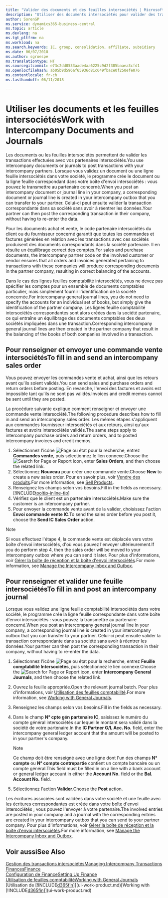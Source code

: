 ```yaml
---
title: "Valider des documents et des feuilles intersociétés | Microsoft Docs"
description: "Utiliser des documents intersociétés pour valider des transactions avec vos partenaires intersociétés."
author: SorenGP
ms.service: dynamics365-business-central
ms.topic: article
ms.devlang: na
ms.tgt_pltfrm: na
ms.workload: na
ms.search.keywords: IC, group, consolidation, affiliate, subsidiary
ms.date: 06/07/2018
ms.author: sgroespe
ms.translationtype: HT
ms.sourcegitcommit: e73c2dd0533aade4aa6225c9d2f385baaea3cfd1
ms.openlocfilehash: ab05b9d596af65936d81c649fbace0f250efe076
ms.contentlocale: fr-ch
ms.lasthandoff: 06/11/2018

---
```

# <a name="work-with-intercompany-documents-and-journals"></a><span data-ttu-id="186c5-103">Utiliser les documents et les feuilles intersociétés</span><span class="sxs-lookup"><span data-stu-id="186c5-103">Work with Intercompany Documents and Journals</span></span>
<span data-ttu-id="186c5-104">Les documents ou les feuilles intersociétés permettent de valider les transactions effectuées avec vos partenaires intersociétés.</span><span class="sxs-lookup"><span data-stu-id="186c5-104">You use intercompany documents or journals to post transactions with your intercompany partners.</span></span> <span data-ttu-id="186c5-105">Lorsque vous validez un document ou une ligne feuille intersociétés dans votre société, le programme crée le document ou la ligne feuille correspondant dans votre boîte d'envoi intersociétés : vous pouvez le transmettre au partenaire concerné.</span><span class="sxs-lookup"><span data-stu-id="186c5-105">When you post an intercompany document or journal line in your company, a corresponding document or journal line is created in your intercompany outbox that you can transfer to your partner.</span></span> <span data-ttu-id="186c5-106">Celui-ci peut ensuite valider la transaction correspondante dans sa société sans avoir à réentrer les données.</span><span class="sxs-lookup"><span data-stu-id="186c5-106">Your partner can then post the corresponding transaction in their company, without having to re-enter the data.</span></span>

<span data-ttu-id="186c5-107">Pour les documents achat et vente, le code partenaire intersociétés du client ou du fournisseur concerné garantit que toutes les commandes et factures générées en relation avec les transactions avec ces sociétés produisent des documents correspondants dans la société partenaire. Il en résulte un équilibrage correct des comptes.</span><span class="sxs-lookup"><span data-stu-id="186c5-107">For sales and purchase documents, the intercompany partner code on the involved customer or vendor ensures that all orders and invoices generated pertaining to transactions with these companies will produce corresponding documents in the partner company, resulting in correct balancing of the accounts.</span></span>

<span data-ttu-id="186c5-108">Dans le cas des lignes feuilles comptabilité intersociétés, vous ne devez pas spécifier les comptes pour un ensemble de documents comptables particulier, mais simplement fournir l'identification de la société concernée.</span><span class="sxs-lookup"><span data-stu-id="186c5-108">For intercompany general journal lines, you do not need to specify the accounts for an individual set of books, but simply give the identification of the partner company.</span></span> <span data-ttu-id="186c5-109">Les lignes feuille comptabilité intersociétés correspondantes sont alors créées dans la société partenaire, ce qui entraîne un équilibrage des documents comptables des deux sociétés impliquées dans une transaction.</span><span class="sxs-lookup"><span data-stu-id="186c5-109">Corresponding intercompany general journal lines are then created in the partner company that result in the balancing of the books of both companies involved in a transaction.</span></span>

## <a name="to-fill-in-and-send-an-intercompany-sales-order"></a><span data-ttu-id="186c5-110">Pour renseigner et envoyer une commande vente intersociétés</span><span class="sxs-lookup"><span data-stu-id="186c5-110">To fill in and send an intercompany sales order</span></span>
<span data-ttu-id="186c5-111">Vous pouvez envoyer les commandes vente et achat, ainsi que les retours avant qu'ils soient validés.</span><span class="sxs-lookup"><span data-stu-id="186c5-111">You can send sales and purchase orders and return orders before posting.</span></span> <span data-ttu-id="186c5-112">En revanche, l'envoi des factures et avoirs est impossible tant qu'ils ne sont pas validés.</span><span class="sxs-lookup"><span data-stu-id="186c5-112">Invoices and credit memos cannot be sent until they are posted.</span></span>

<span data-ttu-id="186c5-113">La procédure suivante explique comment renseigner et envoyer une commande vente intersociété.</span><span class="sxs-lookup"><span data-stu-id="186c5-113">The following procedure describes how to fill in and send an intercompany sales order.</span></span> <span data-ttu-id="186c5-114">Les mêmes étapes s'appliquent aux commandes fournisseur intersociétés et aux retours, ainsi qu'aux factures et avoirs intersociétés validés.</span><span class="sxs-lookup"><span data-stu-id="186c5-114">The same steps apply to intercompany purchase orders and return orders, and to posted intercompany invoices and credit memos.</span></span>  

1. <span data-ttu-id="186c5-115">Sélectionnez l'icône ![Page ou état pour la recherche](media/ui-search/search_small.png "Page ou état pour la recherche"), entrez **Commandes vente**, puis sélectionnez le lien connexe.</span><span class="sxs-lookup"><span data-stu-id="186c5-115">Choose the ![Search for Page or Report](media/ui-search/search_small.png "Search for Page or Report icon") icon, enter **Sales Orders**, and then choose the related link.</span></span>  
2. <span data-ttu-id="186c5-116">Sélectionnez **Nouveau** pour créer une commande vente.</span><span class="sxs-lookup"><span data-stu-id="186c5-116">Choose **New** to create a new sales order.</span></span> <span data-ttu-id="186c5-117">Pour en savoir plus, voir [Vendre des produits](sales-how-sell-products.md).</span><span class="sxs-lookup"><span data-stu-id="186c5-117">For more information, see [Sell Products](sales-how-sell-products.md).</span></span>  
3. <span data-ttu-id="186c5-118">Renseignez les champs selon vos besoins.</span><span class="sxs-lookup"><span data-stu-id="186c5-118">Fill in the fields as necessary.</span></span> [!INCLUDE[tooltip-inline-tip](includes/tooltip-inline-tip_md.md)]
4. <span data-ttu-id="186c5-119">Vérifiez que le client est un partenaire intersociétés.</span><span class="sxs-lookup"><span data-stu-id="186c5-119">Make sure the customer is an intercompany partner.</span></span>
5. <span data-ttu-id="186c5-120">Pour envoyer la commande vente avant de la valider, choisissez l'action **Envoi commande vente IC**.</span><span class="sxs-lookup"><span data-stu-id="186c5-120">To send the sales order before you post it, choose the **Send IC Sales Order** action.</span></span>

> [!NOTE]
> <span data-ttu-id="186c5-121">Si vous effectuez l'étape 4, la commande vente est déplacée vers votre boîte d'envoi intersociétés, d'où vous pouvez l'envoyer ultérieurement.</span><span class="sxs-lookup"><span data-stu-id="186c5-121">If you do perform step 4, then the sales order will be moved to your intercompany outbox where you can send it later.</span></span> <span data-ttu-id="186c5-122">Pour plus d'informations, voir [Gérer la boîte de réception et la boîte d'envoi intersociétés](intercompany-how-manage-intercompany-inbox.md).</span><span class="sxs-lookup"><span data-stu-id="186c5-122">For more information, see [Manage the Intercompany Inbox and Outbox](intercompany-how-manage-intercompany-inbox.md).</span></span>

## <a name="to-fill-in-and-post-an-intercompany-journal"></a><span data-ttu-id="186c5-123">Pour renseigner et valider une feuille intersociétés</span><span class="sxs-lookup"><span data-stu-id="186c5-123">To fill in and post an intercompany journal</span></span>
<span data-ttu-id="186c5-124">Lorsque vous validez une ligne feuille comptabilité intersociétés dans votre société, le programme crée la ligne feuille correspondante dans votre boîte d'envoi intersociétés : vous pouvez la transmettre au partenaire concerné.</span><span class="sxs-lookup"><span data-stu-id="186c5-124">When you post an intercompany general journal line in your company, a corresponding journal line is created in your intercompany outbox that you can transfer to your partner.</span></span> <span data-ttu-id="186c5-125">Celui-ci peut ensuite valider la transaction correspondante dans sa société sans avoir à réentrer les données.</span><span class="sxs-lookup"><span data-stu-id="186c5-125">Your partner can then post the corresponding transaction in their company, without having to re-enter the data.</span></span>

1. <span data-ttu-id="186c5-126">Sélectionnez l'icône ![Page ou état pour la recherche](media/ui-search/search_small.png "Page ou état pour la recherche"), entrez **Feuille comptabilité Intersociétés**, puis sélectionnez le lien connexe.</span><span class="sxs-lookup"><span data-stu-id="186c5-126">Choose the ![Search for Page or Report](media/ui-search/search_small.png "Search for Page or Report icon") icon, enter **Intercompany General Journals**, and then choose the related link.</span></span>  
2. <span data-ttu-id="186c5-127">Ouvrez la feuille appropriée.</span><span class="sxs-lookup"><span data-stu-id="186c5-127">Open the relevant journal batch.</span></span> <span data-ttu-id="186c5-128">Pour plus d'informations, voir [Utilisation des feuilles comptabilité](ui-work-general-journals.md).</span><span class="sxs-lookup"><span data-stu-id="186c5-128">For more information, see [Working with General Journals](ui-work-general-journals.md).</span></span>
3. <span data-ttu-id="186c5-129">Renseignez les champs selon vos besoins.</span><span class="sxs-lookup"><span data-stu-id="186c5-129">Fill in the fields as necessary.</span></span>
4. <span data-ttu-id="186c5-130">Dans le champ **N° cpte gén partenaire IC**, saisissez le numéro du compte général intersociétés sur lequel le montant sera validé dans la société de votre partenaire.</span><span class="sxs-lookup"><span data-stu-id="186c5-130">In the **IC Partner G/L Acc. No.** field, enter the intercompany general ledger account that the amount will be posted to in your partner's company.</span></span>

    > [!NOTE]
    > <span data-ttu-id="186c5-131">Ce champ doit être renseigné avec une ligne dont l'un des champs **N° compte** ou  **N° compte contrepartie** contient un compte bancaire ou un compte général.</span><span class="sxs-lookup"><span data-stu-id="186c5-131">This field must be filled in on a line with a bank account or general ledger account in either the **Account No.** field or the **Bal. Account No.** field.</span></span>  
5. <span data-ttu-id="186c5-132">Sélectionnez l'action **Valider**.</span><span class="sxs-lookup"><span data-stu-id="186c5-132">Choose the **Post** action.</span></span>

<span data-ttu-id="186c5-133">Les écritures associées sont validées dans votre société et une feuille avec les écritures correspondantes est créée dans votre boîte d'envoi intersociétés ; vous pouvez l'envoyer à votre partenaire.</span><span class="sxs-lookup"><span data-stu-id="186c5-133">The involved entries are posted in your company and a journal with the corresponding entries are created in your intercompany outbox that you can send to your partner company.</span></span> <span data-ttu-id="186c5-134">Pour plus d'informations, voir [Gérer la boîte de réception et la boîte d'envoi intersociétés](intercompany-how-manage-intercompany-inbox.md).</span><span class="sxs-lookup"><span data-stu-id="186c5-134">For more information, see [Manage the Intercompany Inbox and Outbox](intercompany-how-manage-intercompany-inbox.md).</span></span>

## <a name="see-also"></a><span data-ttu-id="186c5-135">Voir aussi</span><span class="sxs-lookup"><span data-stu-id="186c5-135">See Also</span></span>
[<span data-ttu-id="186c5-136">Gestion des transactions intersociétés</span><span class="sxs-lookup"><span data-stu-id="186c5-136">Managing Intercompany Transactions</span></span>](intercompany-manage.md)  
[<span data-ttu-id="186c5-137">Finances</span><span class="sxs-lookup"><span data-stu-id="186c5-137">Finance</span></span>](finance.md)  
[<span data-ttu-id="186c5-138">Configuration de Finance</span><span class="sxs-lookup"><span data-stu-id="186c5-138">Setting Up Finance</span></span>](finance-setup-finance.md)  
[<span data-ttu-id="186c5-139">Utilisation de feuilles comptabilité</span><span class="sxs-lookup"><span data-stu-id="186c5-139">Working with General Journals</span></span>](ui-work-general-journals.md)  
<span data-ttu-id="186c5-140">[Utilisation de [!INCLUDE[d365fin](includes/d365fin_md.md)]](ui-work-product.md)</span><span class="sxs-lookup"><span data-stu-id="186c5-140">[Working with [!INCLUDE[d365fin](includes/d365fin_md.md)]](ui-work-product.md)</span></span>

